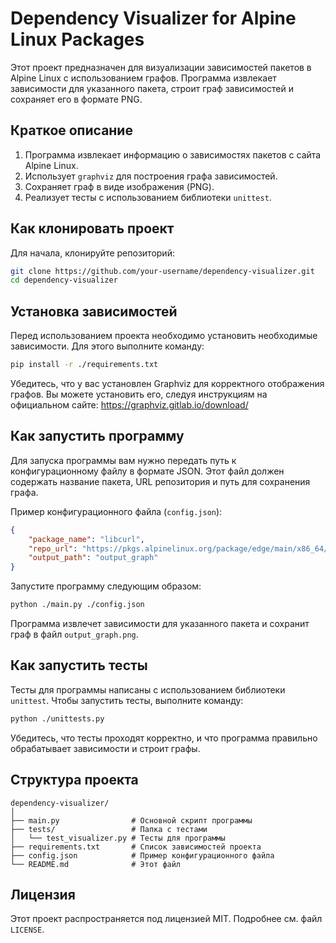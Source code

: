 # Dependency Visualizer for Alpine Linux Packages

Этот проект предназначен для визуализации зависимостей пакетов в Alpine Linux с использованием графов. Программа извлекает зависимости для указанного пакета, строит граф зависимостей и сохраняет его в формате PNG.

## Краткое описание

1. Программа извлекает информацию о зависимостях пакетов с сайта Alpine Linux.
2. Использует `graphviz` для построения графа зависимостей.
3. Сохраняет граф в виде изображения (PNG).
4. Реализует тесты с использованием библиотеки `unittest`.

## Как клонировать проект

Для начала, клонируйте репозиторий:

```bash
git clone https://github.com/your-username/dependency-visualizer.git
cd dependency-visualizer
```

## Установка зависимостей

Перед использованием проекта необходимо установить необходимые зависимости. Для этого выполните команду:

```bash
pip install -r ./requirements.txt
```

Убедитесь, что у вас установлен Graphviz для корректного отображения графов. Вы можете установить его, следуя инструкциям на официальном сайте: https://graphviz.gitlab.io/download/

## Как запустить программу

Для запуска программы вам нужно передать путь к конфигурационному файлу в формате JSON. Этот файл должен содержать название пакета, URL репозитория и путь для сохранения графа.

Пример конфигурационного файла (`config.json`):

```json
{
    "package_name": "libcurl",
    "repo_url": "https://pkgs.alpinelinux.org/package/edge/main/x86_64/libcurl",
    "output_path": "output_graph"
}
```

Запустите программу следующим образом:

```bash
python ./main.py ./config.json
```

Программа извлечет зависимости для указанного пакета и сохранит граф в файл `output_graph.png`.

## Как запустить тесты

Тесты для программы написаны с использованием библиотеки `unittest`. Чтобы запустить тесты, выполните команду:

```bash
python ./unittests.py
```

Убедитесь, что тесты проходят корректно, и что программа правильно обрабатывает зависимости и строит графы.

## Структура проекта

```
dependency-visualizer/
│
├── main.py                # Основной скрипт программы
├── tests/                 # Папка с тестами
│   └── test_visualizer.py # Тесты для программы
├── requirements.txt       # Список зависимостей проекта
├── config.json            # Пример конфигурационного файла
└── README.md              # Этот файл
```

## Лицензия

Этот проект распространяется под лицензией MIT. Подробнее см. файл `LICENSE`.
